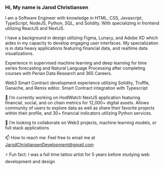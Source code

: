 ### Hi, My name is Jarod Christiansen
I am a Software Engineer with knowledge in HTML, CSS, Javascript, TypeScript, NodeJS, Python, SQL, and Solidity. With specializing in frontend utilizing ReactJS and NextJS.

I have a background in design utilizing Figma, Lunacy, and Adobe XD which aides in my capacity to develop engaging user interfaces. My specialization is in data heavy applications featuring financial data, and realtime data visualizations. 

Experience in supervised machine learning and deep learning for time series forecasting and Natural Language Processing after completing courses with Perian Data Research and 365 Careers. 

Web3 Smart Contract development experience utilizing Solidity, Truffle, Ganache, and Remix editor. Smart Contract integration with Typescript

🔭 I’m currently working on 
HodlWatch NextJS application featuring financial, social, and on chain metrics for 12,000+ digital assets. Allows community of users to explore data as well as share their favorite projects within their profile, and 30+ financial indicators utilizing Python services.

👯 I’m looking to collaborate on
Web3 projects, machine learning models, or full stack applications
 
📫 How to reach me:
Feel free to email me at JarodChristiansenDevelopment@gmail.com

⚡ Fun fact:
I was a full time tattoo artist for 5 years before studying web development and design


<!-- [![Jarod's GitHub stats](https://github-readme-stats.vercel.app/api?username=jarodchristiansen&hide=contribs&theme=radical)](https://github.com/jarodchristiansen/github-readme-stats) -->

